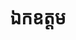 ---
title: ឯកឧត្ដម
name: 
organization: អគ្គនាយក នៃអគ្គនាយកដ្ឋានចំណុះក្រសួងប្រៃសណីយ៍និងទូរគមនាគមន៍
role: សមាជិក
image: "src/assets/image-assets/avarta.png"
---